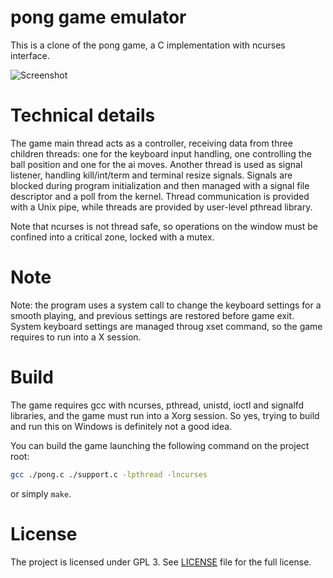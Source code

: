 pong game emulator
==================
This is a clone of the pong game, a C implementation with ncurses interface.

![Screenshot](http://i1383.photobucket.com/albums/ah312/m-programmer/pong_zps08d52b70.png)

Technical details
=================
The game main thread acts as a controller, receiving data from three 
children threads: one for the keyboard input handling, one controlling the
ball position and one for the ai moves. Another thread is used as signal 
listener, handling kill/int/term and terminal resize signals. Signals are 
blocked during program initialization and then managed with a signal file 
descriptor and a poll from the kernel. Thread communication is provided
with a Unix pipe, while threads are provided by user-level pthread library.

Note that ncurses is not thread safe, so operations on the window
must be confined into a critical zone, locked with a mutex.

Note
====
Note: the program uses a system call to change the keyboard settings for a
smooth playing, and previous settings are restored before game exit.
System keyboard settings are managed throug xset command, so the game
requires to run into a X session.

Build
=====
The game requires gcc with ncurses, pthread, unistd, ioctl and signalfd 
libraries, and the game must run into a Xorg session. So yes, trying to build 
and run this on Windows is definitely not a good idea.

You can build the game launching the following command on the project root:
```bash
gcc ./pong.c ./support.c -lpthread -lncurses
```
or simply `make`.

License
===================
The project is licensed under GPL 3. See [LICENSE](./LICENSE)
file for the full license.
